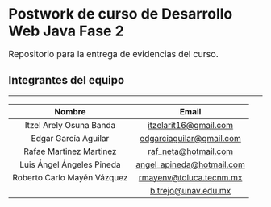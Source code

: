# Postwork de curso de Desarrollo Web Java Fase 2

<p style = 'font-size:17px'>Repositorio para la entrega de evidencias del curso.</p>

## Integrantes del equipo
---
|Nombre    |Email     |
|:--------:|:--------:|
|Itzel Arely Osuna Banda|itzelarit16@gmail.com|
|Edgar García Aguilar|edgarciaguilar@gmail.com|
|Rafae Martinez Martinez|raf_neta@hotmail.com|
|Luis Ángel Ángeles Pineda|angel_apineda@hotmail.com|
|Roberto Carlo Mayén Vázquez|rmayenv@toluca.tecnm.mx|
||b.trejo@unav.edu.mx|